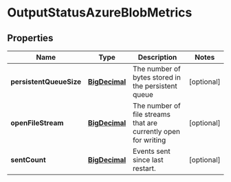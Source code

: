 # OutputStatusAzureBlobMetrics

## Properties
Name | Type | Description | Notes
------------ | ------------- | ------------- | -------------
**persistentQueueSize** | [**BigDecimal**](BigDecimal.md) | The number of bytes stored in the persistent queue |  [optional]
**openFileStream** | [**BigDecimal**](BigDecimal.md) | The number of file streams that are currently open for writing |  [optional]
**sentCount** | [**BigDecimal**](BigDecimal.md) | Events sent since last restart. |  [optional]
